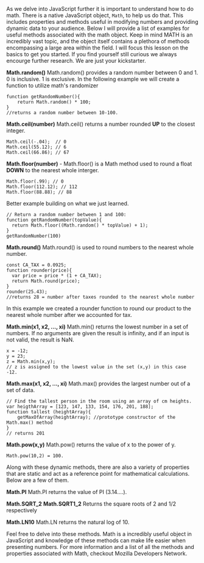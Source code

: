 As we delve into JavaScript further it is important to understand how to do math. There is a native JavaScript object, `Math`, to help us do that. This includes properties and methods useful in modifying numbers and providing dynamic data to your audience. Below I will provide a list of examples for useful methods associated with the math object. Keep in mind MATH is an incredibly vast topic, and the object itself contains a plethora of methods encompassing a large area within the field. I will focus this lesson on the basics to get you started. If you find yourself still curious we always encourge further research. We are just your kickstarter.



**Math.random()** 
Math.random() provides a random number between 0 and 1. 0 is inclusive. 1 is exclusive.
In the following example we will create a function to utilize math's randomizer 

<?prettify?>
```
function getRandomNumber(){
	return Math.random() * 100;
}
//returns a random number between 10-100. 
```

**Math.ceil(number)** 
Math.ceil() returns a number rounded **UP** to the closest integer.

<?prettify?>
```
Math.ceil(-.04);  // 0
Math.ceil(55.12); // 6
Math.ceil(66.86); // 67
```

**Math.floor(number)** - 
Math.floor() is a Math method used to round a float **DOWN** to the nearest whole interger.

<?prettify?>
```
Math.floor(.99); // 0
Math.floor(112.12); // 112
Math.floor(88.88); // 88
```

Better example building on what we just learned.

<?prettify?>
```
// Return a random number between 1 and 100:
function getRandomNumber(topValue){
  return Math.floor((Math.random() * topValue) + 1);
}
getRandomNumber(100)
```

**Math.round()**
Math.round() is used to round numbers to the nearest whole number.

<?prettify?>
```
const CA_TAX = 0.0925;
function rounder(price){
  var price = price * (1 + CA_TAX);
  return Math.round(price);
}
rounder(25.43);
//returns 28 = number after taxes rounded to the nearest whole number
```
In this example we created a rounder function to round our product to the nearest whole number after we accounted for tax.


**Math.min(x1, x2, ..., xi)** 
Math.min() returns the lowest number in a set of numbers. If no arguments are given the result is infinity, and if an input is not valid, the result is NaN.

<?prettify?>
```
x = -12;
y = 23;
z = Math.min(x,y);
// z is assigned to the lowest value in the set (x,y) in this case -12.
```

**Math.max(x1, x2, ..., xi)** 
Math.max() provides the largest number out of a set of data.

<?prettify?>
```
// Find the tallest person in the room using an array of cm heights.
var heigthArray = [123, 147, 133, 154, 176, 201, 188]; 
function tallest (heightArray){
	getMaxOfArray(heightArray); //prototype constructor of the Math.max() method
}
// returns 201
```

**Math.pow(x,y)** 
Math.pow() returns the value of x to the power of y.

<?prettify?>
```
Math.pow(10,2) = 100.
```

Along with these dynamic methods, there are also a variety of properties that are static and act as a reference point for mathematical calculations. Below are a few of them. 


**Math.PI** 
Math.PI returns the value of PI (3.14....).

**Math.SQRT_2**
**Math.SQRT1_2** 
Returns the square roots of 2 and 1/2 respectively

**Math.LN10**
Math.LN returns the natural log of 10.

Feel free to delve into these methods. Math is a incredibly useful object in JavaScript and knowledge of these methods can make life easier when presenting numbers.
For more information and a list of all the methods and properties associated with Math, checkout Mozilla Developers Network.

